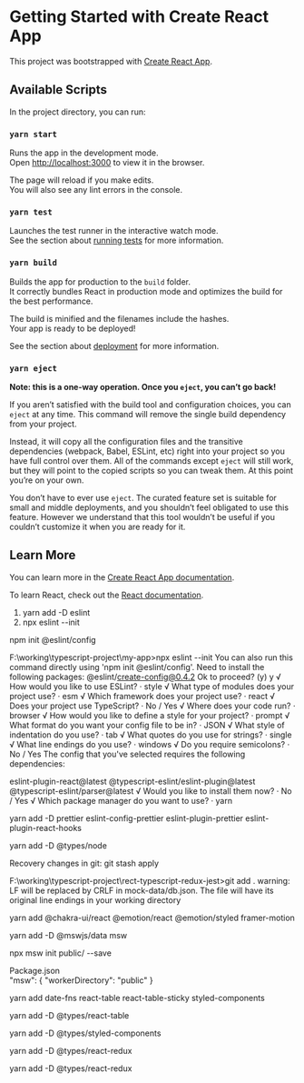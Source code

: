 # Getting Started with Create React App

This project was bootstrapped with [Create React App](https://github.com/facebook/create-react-app).

## Available Scripts

In the project directory, you can run:

### `yarn start`

Runs the app in the development mode.\
Open [http://localhost:3000](http://localhost:3000) to view it in the browser.

The page will reload if you make edits.\
You will also see any lint errors in the console.

### `yarn test`

Launches the test runner in the interactive watch mode.\
See the section about [running tests](https://facebook.github.io/create-react-app/docs/running-tests) for more information.

### `yarn build`

Builds the app for production to the `build` folder.\
It correctly bundles React in production mode and optimizes the build for the best performance.

The build is minified and the filenames include the hashes.\
Your app is ready to be deployed!

See the section about [deployment](https://facebook.github.io/create-react-app/docs/deployment) for more information.

### `yarn eject`

**Note: this is a one-way operation. Once you `eject`, you can’t go back!**

If you aren’t satisfied with the build tool and configuration choices, you can `eject` at any time. This command will remove the single build dependency from your project.

Instead, it will copy all the configuration files and the transitive dependencies (webpack, Babel, ESLint, etc) right into your project so you have full control over them. All of the commands except `eject` will still work, but they will point to the copied scripts so you can tweak them. At this point you’re on your own.

You don’t have to ever use `eject`. The curated feature set is suitable for small and middle deployments, and you shouldn’t feel obligated to use this feature. However we understand that this tool wouldn’t be useful if you couldn’t customize it when you are ready for it.

## Learn More

You can learn more in the [Create React App documentation](https://facebook.github.io/create-react-app/docs/getting-started).

To learn React, check out the [React documentation](https://reactjs.org/).

1. yarn add -D eslint
2. npx eslint --init

npm init @eslint/config

F:\working\typescript-project\my-app>npx eslint --init
You can also run this command directly using 'npm init @eslint/config'.
Need to install the following packages:
@eslint/create-config@0.4.2
Ok to proceed? (y) y
√ How would you like to use ESLint? · style
√ What type of modules does your project use? · esm
√ Which framework does your project use? · react
√ Does your project use TypeScript? · No / Yes
√ Where does your code run? · browser
√ How would you like to define a style for your project? · prompt
√ What format do you want your config file to be in? · JSON
√ What style of indentation do you use? · tab
√ What quotes do you use for strings? · single
√ What line endings do you use? · windows
√ Do you require semicolons? · No / Yes
The config that you've selected requires the following dependencies:

eslint-plugin-react@latest @typescript-eslint/eslint-plugin@latest @typescript-eslint/parser@latest
√ Would you like to install them now? · No / Yes
√ Which package manager do you want to use? · yarn

yarn add -D prettier eslint-config-prettier eslint-plugin-prettier eslint-plugin-react-hooks

yarn add -D @types/node

Recovery changes in git:
git stash apply

F:\working\typescript-project\rect-typescript-redux-jest>git add .
warning: LF will be replaced by CRLF in mock-data/db.json.
The file will have its original line endings in your working directory

yarn add @chakra-ui/react @emotion/react @emotion/styled framer-motion

yarn add -D @mswjs/data msw

npx msw init public/ --save

Package.json  
"msw": {
"workerDirectory": "public"
}

yarn add date-fns react-table react-table-sticky styled-components

yarn add -D @types/react-table

yarn add -D @types/styled-components

yarn add -D @types/react-redux

yarn add -D @types/react-redux
